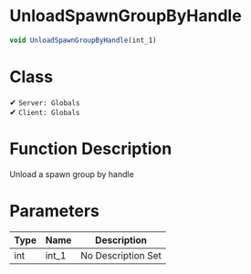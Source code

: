 # UnloadSpawnGroupByHandle
```js
void UnloadSpawnGroupByHandle(int_1)
```
# Class
✔ `Server: Globals`  
✔ `Client: Globals`  

# Function Description
Unload a spawn group by handle
# Parameters
Type|Name|Description
--|--|--
int|int_1|No Description Set
